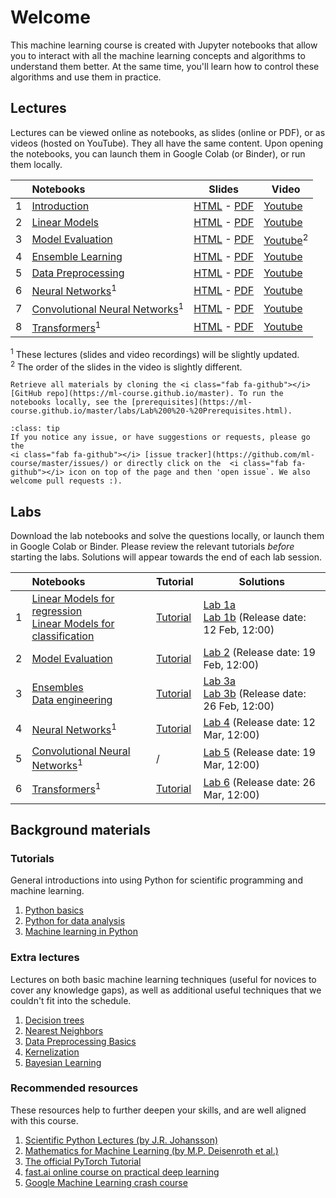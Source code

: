 # Welcome
This machine learning course is created with Jupyter notebooks that allow you to interact with all the machine learning concepts
and algorithms to understand them better. At the same time, you'll learn how to control these algorithms and use them in practice.

## Lectures
Lectures can be viewed online as notebooks, as slides (online or PDF), or as videos (hosted on YouTube). They all have the same content.
Upon opening the notebooks, you can <i class="fas fa-rocket"></i> launch them in Google Colab (or Binder), or run them locally.

|   | Notebooks          |     Slides     |    Video   |   
|:--|:-------------------|----------------|------------|
| 1 | [Introduction](https://ml-course.github.io/master/notebooks/01%20-%20Introduction.html)               | [HTML](https://ml-course.github.io/master/01%20-%20Introduction.slides.html)         - [PDF](https://ml-course.github.io/master/01%20-%20Introduction.pdf)         | [Youtube](https://www.youtube.com/watch?v=bgi-q_vrBmQ&list=PLl4kuMJ32K2r2CUKkZSVVxDnjB4NM335-) |
| 2 | [Linear Models](https://ml-course.github.io/master/notebooks/02%20-%20Linear%20Models.html)           | [HTML](https://ml-course.github.io/master/02%20-%20Linear%20Models.slides.html)      - [PDF](https://ml-course.github.io/master/02%20-%20Linear%20Models.pdf)      | [Youtube](https://www.youtube.com/watch?v=xH2N5wODyMw&list=PLl4kuMJ32K2r2CUKkZSVVxDnjB4NM335-) |[Youtube](https://www.youtube.com/watch?v=LuPh8LYpVL4&list=PLl4kuMJ32K2r2CUKkZSVVxDnjB4NM335-) |
| 3 | [Model Evaluation](https://ml-course.github.io/master/notebooks/03%20-%20Model%20Evaluation.html)       | [HTML](https://ml-course.github.io/master/03%20-%20Model%20Evaluation.slides.html)    - [PDF](https://ml-course.github.io/master/03%20-%20Model%20Evaluation.pdf)    | [Youtube](https://www.youtube.com/watch?v=MzM87e-gC4s&list=PLl4kuMJ32K2r2CUKkZSVVxDnjB4NM335-)<sup>2</sup> |
| 4 | [Ensemble Learning](https://ml-course.github.io/master/notebooks/04%20-%20Ensemble%20Learning.html)   | [HTML](https://ml-course.github.io/master/04%20-%20Ensemble%20Learning.slides.html)  - [PDF](https://ml-course.github.io/master/04%20-%20Ensemble%20Learning.pdf)  | [Youtube](https://www.youtube.com/watch?v=cXwdHWJcqYs&list=PLl4kuMJ32K2r2CUKkZSVVxDnjB4NM335-) |
| 5 | [Data Preprocessing](https://ml-course.github.io/master/notebooks/05%20-%20Data%20Preprocessing.html) | [HTML](https://ml-course.github.io/master/05%20-%20Data%20Preprocessing.slides.html) - [PDF](https://ml-course.github.io/master/05%20-%20Data%20Preprocessing.pdf) | [Youtube](https://www.youtube.com/watch?v=4jbJOCNR4P4&list=PLl4kuMJ32K2r2CUKkZSVVxDnjB4NM335-) |[Youtube](https://www.youtube.com/watch?v=uhHNU8meMSA&list=PLl4kuMJ32K2r2CUKkZSVVxDnjB4NM335-) |
| 6 | [Neural Networks](https://ml-course.github.io/master/notebooks/06%20-%20Neural%20Networks.html)<sup>1</sup>  | [HTML](https://ml-course.github.io/master/06%20-%20Neural%20Networks.slides.html)  - [PDF](https://ml-course.github.io/master/06%20-%20Neural%20Networks.pdf)  | [Youtube](https://www.youtube.com/watch?v=CgAMLWZE-yU&list=PLl4kuMJ32K2r2CUKkZSVVxDnjB4NM335-) |
| 7 | [Convolutional Neural Networks](https://ml-course.github.io/master/notebooks/07%20-%20Convolutional%20Neural%20Networks.html)<sup>1</sup>   | [HTML](https://ml-course.github.io/master/07%20-%20Convolutional%20Neural%20Networks.slides.html)  - [PDF](https://ml-course.github.io/master/07%20-%20Convolutional%20Neural%20Networks.pdf)  | [Youtube](https://www.youtube.com/watch?v=xNd_lPE2UtU&list=PLl4kuMJ32K2r2CUKkZSVVxDnjB4NM335-) |
| 8 | [Transformers](https://ml-course.github.io/master/notebooks/08%20-%20Transformers.html)<sup>1</sup>   | [HTML](https://ml-course.github.io/master/08%20-%20Transformers.slides.html)  - [PDF](https://ml-course.github.io/master/08%20-%20Transformers.pdf)  | [Youtube](https://www.youtube.com/watch?v=THbqTlVNIPg&list=PLl4kuMJ32K2r2CUKkZSVVxDnjB4NM335-) |

<sup>1</sup> These lectures (slides and video recordings) will be slightly updated.<br>
<sup>2</sup> The order of the slides in the video is slightly different.

```{admonition} Get your hands dirty
Retrieve all materials by cloning the <i class="fab fa-github"></i> [GitHub repo](https://ml-course.github.io/master). To run the notebooks locally, see the [prerequisites](https://ml-course.github.io/master/labs/Lab%200%20-%20Prerequisites.html).
```

```{admonition} Have some feedback?
:class: tip
If you notice any issue, or have suggestions or requests, please go the
<i class="fab fa-github"></i> [issue tracker](https://github.com/ml-course/master/issues/) or directly click on the  <i class="fab fa-github"></i> icon on top of the page and then 'open issue`. We also welcome pull requests :).
```

## Labs
Download the lab notebooks and solve the questions locally, or launch them in Google Colab or Binder. Please review the relevant tutorials *before* starting the labs. Solutions will appear towards the end of each lab session.

|   | Notebooks          |     Tutorial     |    Solutions   |
|:--|:-------------------|------------------|----------------|
| 1 | [Linear Models for regression](https://ml-course.github.io/master/labs/Lab%201a%20-%20Linear%20Models%20for%20Regression) <br> [Linear Models for classification](https://ml-course.github.io/master/labs/Lab%201b%20-%20Linear%20Models%20for%20Classification) | [Tutorial](https://ml-course.github.io/master/labs/Lab%201%20-%20Tutorial) | [Lab 1a](https://ml-course.github.io/master/lab_solutions/Lab%201a%20-%20Linear%20Models%20for%20Regression%20Solution) <br> [Lab 1b](https://ml-course.github.io/master/lab_solutions/Lab%201b%20-%20Linear%20Models%20for%20Classification%20Solution) (Release date: 12 Feb, 12:00)
| 2 | [Model Evaluation](https://ml-course.github.io/master/labs/Lab%202b%20-%20Model%20Evaluation) | [Tutorial](https://ml-course.github.io/master/labs/Lab%202%20-%20Tutorial) | [Lab 2](https://ml-course.github.io/master/lab_solutions/Lab%202%20-%20Model%20Evaluation%20Solution) (Release date: 19 Feb, 12:00)
| 3 | [Ensembles](https://ml-course.github.io/master/labs/Lab%203a%20-%20Ensembles) <br> [Data engineering](https://ml-course.github.io/master/labs/Lab%203b%20-%20Pipelines) | [Tutorial](https://ml-course.github.io/master/labs/Lab%203%20-%20Tutorial) | [Lab 3a](https://ml-course.github.io/master/lab_solutions/Lab%203a%20-%20Ensembles%20Solution) <br> [Lab 3b](https://ml-course.github.io/master/lab_solutions/Lab%203b%20-%20Pipelines%20Solution) (Release date: 26 Feb, 12:00)
| 4 | [Neural Networks](https://ml-course.github.io/master/labs/Lab%204%20-%20Neural%20Networks)<sup>1</sup>  |  [Tutorial](https://ml-course.github.io/master/labs/Lab%204%20-%20Tutorial) | [Lab 4](https://ml-course.github.io/master/lab_solutions/Lab%204%20-%20Neural%20Networks%20Solution) (Release date: 12 Mar, 12:00)
| 5 | [Convolutional Neural Networks](https://ml-course.github.io/master/labs/Lab%205%20-%20Convolutional%20Neural%20Networks)<sup>1</sup>  | / | [Lab 5](https://ml-course.github.io/master/lab_solutions/Lab%205%20-%20Convolutional%20Neural%20Networks%20Solution) (Release date: 19 Mar, 12:00)
| 6 | [Transformers](https://ml-course.github.io/master/labs/Lab%206%20-%20Transformers)<sup>1</sup>  |  [Tutorial](https://ml-course.github.io/master/labs/Lab%206%20-%20Tutorial) | [Lab 6](https://ml-course.github.io/master/lab_solutions/Lab%206a%20-%20Transformers%20Solution) (Release date: 26 Mar, 12:00)

## Background materials
### Tutorials
General introductions into using Python for scientific programming and machine learning.

1. [Python basics](https://ml-course.github.io/master/notebooks/Tutorial%201%20-%20Python)
2. [Python for data analysis](https://ml-course.github.io/master/notebooks/Tutorial%202%20-%20Python%20for%20Data%20Analysis)
3. [Machine learning in Python](https://ml-course.github.io/master/notebooks/Tutorial%203%20-%20Machine%20Learning%20in%20Python)

### Extra lectures
Lectures on both basic machine learning techniques (useful for novices to cover any knowledge gaps), as well as additional useful techniques that we couldn't fit into the schedule.

1. [Decision trees](https://ml-course.github.io/master/xtra/Decision%20Trees)
2. [Nearest Neighbors](https://ml-course.github.io/master/xtra/Nearest%20Neighbors)
3. [Data Preprocessing Basics](https://ml-course.github.io/master/xtra/Data%20Preprocessing%20Basics)
4. [Kernelization](https://ml-course.github.io/master/xtra/Kernelization)
5. [Bayesian Learning](https://ml-course.github.io/master/xtra/Bayesian%20Learning)

### Recommended resources
These resources help to further deepen your skills, and are well aligned with this course.

1. [Scientific Python Lectures (by J.R. Johansson)](https://github.com/jrjohansson/scientific-python-lectures)
2. [Mathematics for Machine Learning (by M.P. Deisenroth et al.)](https://mml-book.github.io/book/mml-book.pdf)
3. [The official PyTorch Tutorial](https://pytorch.org/tutorials/beginner/basics/intro.html)
4. [fast.ai online course on practical deep learning](https://course.fast.ai/)
5. [Google Machine Learning crash course](https://developers.google.com/machine-learning/crash-course/ml-intro)



